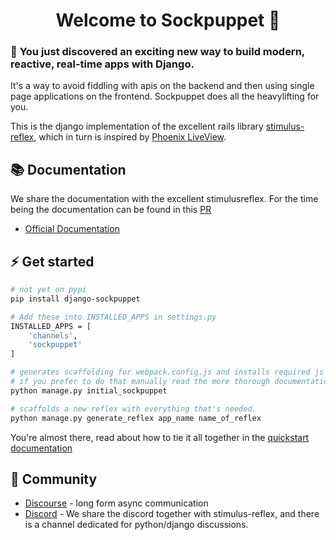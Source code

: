<p align="center">
  <h1 align="center">Welcome to Sockpuppet 👋</h1>
</p>


### 🎉 **You just discovered an exciting new way to build modern, reactive, real-time apps with Django.**

It's a way to avoid fiddling with apis on the backend and then using single page applications on the frontend. Sockpuppet does all the heavylifting for you.

This is the django implementation of the excellent rails library [stimulus-reflex][1], which in turn is inspired by [Phoenix LiveView][2].


## 📚 Documentation

We share the documentation with the excellent stimulusreflex. For the time being the documentation can be found in this [PR](https://github.com/hopsoft/stimulus_reflex/pull/167)

- [Official Documentation](https://docs.stimulusreflex.com)

## ⚡️ Get started

```bash
# not yet on pypi
pip install django-sockpuppet

# Add these into INSTALLED_APPS in settings.py
INSTALLED_APPS = [
    'channels',
    'sockpuppet'
]

# generates scaffolding for webpack.config.js and installs required js dependencies
# if you prefer to do that manually read the more thorough documentation
python manage.py initial_sockpuppet

# scaffolds a new reflex with everything that's needed.
python manage.py generate_reflex app_name name_of_reflex
```

You're almost there, read about how to tie it all together in the [quickstart documentation][3]

## 💙 Community

- [Discourse](https://stimulus-reflex.discourse.group) - long form async communication
- [Discord](https://discord.gg/XveN625) - We share the discord together with stimulus-reflex, and there is a channel dedicated for python/django discussions.


[1]: https://github.com/hopsoft/stimulus_reflex
[2]: https://youtu.be/Z2DU0qLfPIY?t=670
[3]: #
